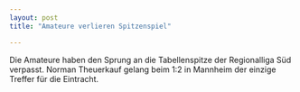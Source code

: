 ```yaml
---
layout: post
title: "Amateure verlieren Spitzenspiel"

---
```


Die Amateure haben den Sprung an die Tabellenspitze der Regionalliga Süd verpasst. Norman Theuerkauf gelang beim 1:2 in Mannheim der einzige Treffer für die Eintracht.


